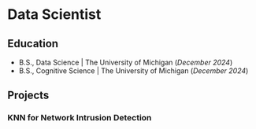 # Data Scientist

## Education
- B.S., Data Science | The University of Michigan (_December 2024_)
- B.S., Cognitive Science | The University of Michigan (_December 2024_)

## Projects
### KNN for Network Intrusion Detection



